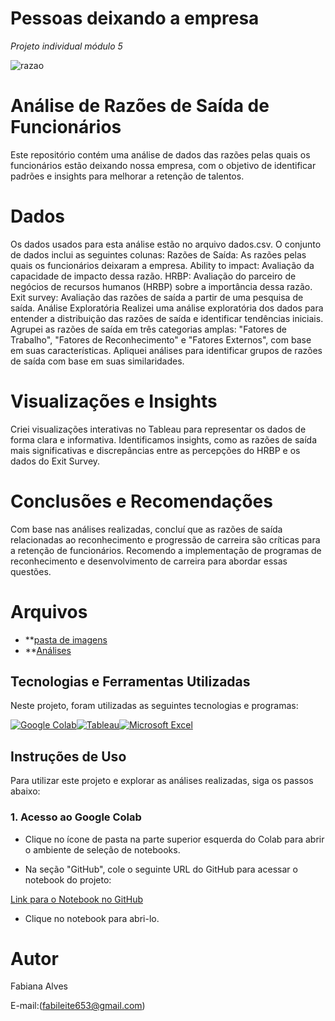 # Pessoas deixando a empresa 

*Projeto individual módulo 5*

![razao](https://www.gupy.io/hubfs/entrevista-de-emprego.jpeg)

# Análise de Razões de Saída de Funcionários
Este repositório contém uma análise de dados das razões pelas quais os funcionários estão deixando nossa empresa, com o objetivo de identificar padrões e insights para melhorar a retenção de talentos.

# Dados
Os dados usados para esta análise estão no arquivo dados.csv. O conjunto de dados inclui as seguintes colunas:
Razões de Saída: As razões pelas quais os funcionários deixaram a empresa.
Ability to impact: Avaliação da capacidade de impacto dessa razão.
HRBP: Avaliação do parceiro de negócios de recursos humanos (HRBP) sobre a importância dessa razão.
Exit survey: Avaliação das razões de saída a partir de uma pesquisa de saída.
Análise Exploratória
Realizei uma análise exploratória dos dados para entender a distribuição das razões de saída e identificar tendências iniciais.
Agrupei as razões de saída em três categorias amplas: "Fatores de Trabalho", "Fatores de Reconhecimento" e "Fatores Externos", com base em suas características.
Apliquei análises para identificar grupos de razões de saída com base em suas similaridades.

# Visualizações e Insights
Criei visualizações interativas no Tableau para representar os dados de forma clara e informativa.
Identificamos insights, como as razões de saída mais significativas e discrepâncias entre as percepções do HRBP e os dados do Exit Survey.

# Conclusões e Recomendações
Com base nas análises realizadas, concluí que as razões de saída relacionadas ao reconhecimento e progressão de carreira são críticas para a retenção de funcionários.
Recomendo a implementação de programas de reconhecimento e desenvolvimento de carreira para abordar essas questões.

# Arquivos
- **[pasta de imagens](https://github.com/Fabiana5308/individual_modulo5/tree/main/pasta%20de%20imagens)
- **[Análises](https://github.com/Fabiana5308/individual_modulo5/blob/main/Untitled5.ipynb)

## Tecnologias e Ferramentas Utilizadas

Neste projeto, foram utilizadas as seguintes tecnologias e programas:

[![Google Colab](https://img.shields.io/badge/Google_Colab-F9AB00?style=for-the-badge&logo=google-colab&logoColor=white)](https://colab.research.google.com/drive/12yGn1g9aBNOHG44ZzjkBywhnheAeOAMN?usp=sharing)[![Tableau](https://img.shields.io/badge/Tableau-3E44AC?style=for-the-badge&logo=tableau&logoColor=white)](https://public.tableau.com/views/Pessoasdeixandoaempresa/Discrepncias?:language=pt-BR&publish=yes&:display_count=n&:origin=viz_share_link)[![Microsoft Excel](https://img.shields.io/badge/Microsoft_Excel-217346?style=for-the-badge&logo=microsoft-excel&logoColor=white)](link_para_o_excel)

## Instruções de Uso

Para utilizar este projeto e explorar as análises realizadas, siga os passos abaixo:

### 1. Acesso ao Google Colab

- Clique no ícone de pasta na parte superior esquerda do Colab para abrir o ambiente de seleção de notebooks.

- Na seção "GitHub", cole o seguinte URL do GitHub para acessar o notebook do projeto:

[Link para o Notebook no GitHub](https://colab.research.google.com/drive/15C3PWso_hJzV4BL1qdzSETUnDRBp6EFp?usp=sharing)

- Clique no notebook para abri-lo.

# Autor

Fabiana Alves

E-mail:(fabileite653@gmail.com)
